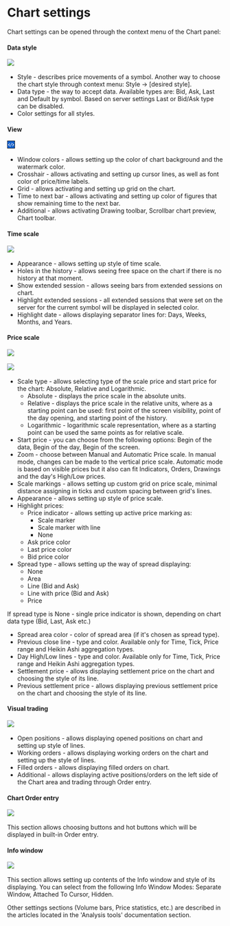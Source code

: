 # Chart settings


Chart settings can be opened through the context menu of the Chart panel: 

#### **Data style**

![](../../../../.gitbook/assets/27%20%281%29.png)

* Style - describes price movements of a symbol. Another way to choose the chart style through context menu: Style -&gt; \[desired style\].
* Data type - the way to accept data. Available types are: Bid, Ask, Last and Default by symbol. Based on server settings Last or Bid/Ask type can be disabled.
* Color settings for all styles.

#### View

![](../../../../.gitbook/assets/screenshot_1%20%285%29.png)

* Window colors - allows setting up the color of chart background and the watermark color.
* Crosshair - allows activating and setting up cursor lines, as well as font color of price/time labels.
* Grid - allows activating and setting up grid on the chart.
* Time to next bar - allows activating and setting up color of figures that show remaining time to the next bar.
* Additional - allows activating Drawing toolbar, Scrollbar chart preview, Chart toolbar.

#### **Time scale**

![](../../../../.gitbook/assets/29.png)

* Appearance - allows setting up style of time scale.
* Holes in the history - allows seeing free space on the chart if there is no history at that moment.
* Show extended session - allows seeing bars from extended sessions on chart.
* Highlight extended sessions - all extended sessions that were set on the server for the current symbol will be displayed in selected color.
* Highlight date - allows displaying separator lines for: Days, Weeks, Months, and Years.

#### **Price scale**

![](../../../../.gitbook/assets/30%20%281%29.png)

![](../../../../.gitbook/assets/31%20%281%29.png)

* Scale type - allows selecting type of the scale price and start price for the chart: Absolute, Relative and Logarithmic.
  * Absolute - displays the price scale in the absolute units.
  * Relative - displays the price scale in the relative units, where as a starting point can be used: first point of the screen visibility, point of the day opening, and starting point of the history.
  * Logarithmic - logarithmic scale representation, where as a starting point can be used the same points as for relative scale.
* Start price - you can choose from the following options: Begin of the data, Begin of the day, Begin of the screen.
* Zoom - choose between Manual and Automatic Price scale. In manual mode, changes can be made to the vertical price scale. Automatic mode is based on visible prices but it also can fit Indicators, Orders, Drawings and the day's High/Low prices.
* Scale markings - allows setting up custom grid on price scale, minimal distance assigning in ticks and custom spacing between grid's lines.
* Appearance - allows setting up style of price scale.
* Highlight prices:
  * Price indicator - allows setting up active price marking as:
    * Scale marker
    * Scale marker with line
    * None
  * Ask price color
  * Last price color
  * Bid price color
* Spread type - allows setting up the way of spread displaying:
  * None
  * Area
  * Line \(Bid and Ask\)
  * Line with price \(Bid and Ask\)
  * Price

If spread type is None - single price indicator is shown, depending on chart data type \(Bid, Last, Ask etc.\)

* Spread area color - color of spread area \(if it's chosen as spread type\).
* Previous close line - type and color. Available only for Time, Tick, Price range and Heikin Ashi aggregation types.
* Day High/Low lines - type and color. Available only for Time, Tick, Price range and Heikin Ashi aggregation types.
* Settlement price - allows displaying settlement price on the chart and choosing the style of its line.
* Previous settlement price - allows displaying previous settlement price on the chart and choosing the style of its line.

#### **Visual trading**

![](../../../../.gitbook/assets/32%20%281%29.png)

* Open positions - allows displaying opened positions on chart and setting up style of lines.
* Working orders - allows displaying working orders on the chart and setting up the style of lines.
* Filled orders - allows displaying filled orders on chart.
* Additional - allows displaying active positions/orders on the left side of the Chart area and trading through Order entry.

#### **Chart Order entry**

![](../../../../.gitbook/assets/33%20%281%29.png)


This section allows choosing buttons and hot buttons which will be displayed in built-in Order entry.

#### **Info window**

![](../../../../.gitbook/assets/34.png)


This section allows setting up contents of the Info window and style of its displaying. You can select from the following Info Window Modes: Separate Window, Attached To Cursor, Hidden.

Other settings sections \(Volume bars, Price statistics, etc.\) are described in the articles located in the 'Analysis tools' documentation section.


